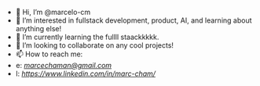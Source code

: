 - 👋 Hi, I’m @marcelo-cm
- 👀 I’m interested in fullstack development, product, AI, and learning about anything else!
- 🌱 I’m currently learning the fullll staackkkkk.
- 💞️ I’m looking to collaborate on any cool projects!
- 📫 How to reach me:
-   e: <em> marcechaman@gmail.com </em>
-   l: <em> https://www.linkedin.com/in/marc-cham/ </em>

<!---
marcelo-cm/marcelo-cm is a ✨ special ✨ repository because its `README.md` (this file) appears on your GitHub profile.
You can click the Preview link to take a look at your changes.
--->

